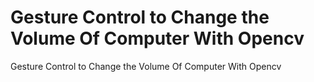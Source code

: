# Gesture Control to Change the Volume Of Computer With Opencv
 Gesture Control to Change the Volume Of Computer With Opencv
